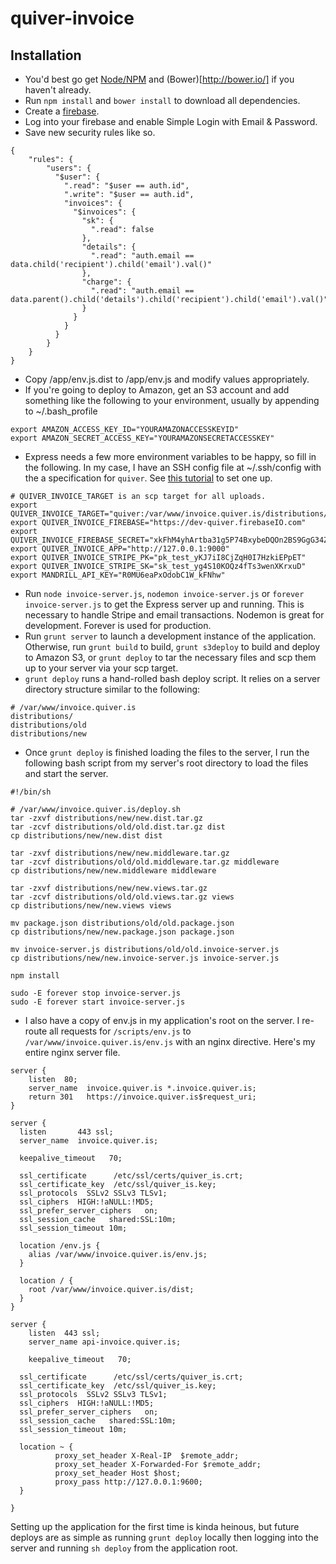 quiver-invoice
==============

## Installation
- You'd best go get [Node/NPM](https://github.com/joyent/node) and (Bower)[http://bower.io/] if you haven't already.
- Run ```npm install``` and ```bower install``` to download all dependencies.
- Create a [firebase](http://www.firebase.com).
- Log into your firebase and enable Simple Login with Email & Password.
- Save new security rules like so.

```
{
    "rules": {
        "users": {
          "$user": {
            ".read": "$user == auth.id",
            ".write": "$user == auth.id",
            "invoices": {
              "$invoices": {
                "sk": {
                  ".read": false
                },
                "details": {
                  ".read": "auth.email == data.child('recipient').child('email').val()"
                },
                "charge": {
                  ".read": "auth.email == data.parent().child('details').child('recipient').child('email').val()"
                }
              }
            }
          }
        }
    }
}
```

- Copy /app/env.js.dist to /app/env.js and modify values appropriately.
- If you're going to deploy to Amazon, get an S3 account and add something like the following to your environment, usually by appending to ~/.bash_profile

```
export AMAZON_ACCESS_KEY_ID="YOURAMAZONACCESSKEYID"
export AMAZON_SECRET_ACCESS_KEY="YOURAMAZONSECRETACCESSKEY"
```

- Express needs a few more environment variables to be happy, so fill in the following. In my case, I have an SSH config file at ~/.ssh/config with the a specification for ```quiver```. See [this tutorial](http://nerderati.com/2011/03/simplify-your-life-with-an-ssh-config-file/) to set one up.

```
# QUIVER_INVOICE_TARGET is an scp target for all uploads.
export QUIVER_INVOICE_TARGET="quiver:/var/www/invoice.quiver.is/distributions/new"
export QUIVER_INVOICE_FIREBASE="https://dev-quiver.firebaseIO.com"
export QUIVER_INVOICE_FIREBASE_SECRET="xkFhM4yhArtba31g5P74BxybeDQOn2BS9GgG34Zm"
export QUIVER_INVOICE_APP="http://127.0.0.1:9000"
export QUIVER_INVOICE_STRIPE_PK="pk_test_yKJ7iI8CjZqH0I7HzkiEPpET"
export QUIVER_INVOICE_STRIPE_SK="sk_test_yg4S10KOQz4fTs3wenXKrxuD"
export MANDRILL_API_KEY="R0MU6eaPxOdobC1W_kFNhw"
```


- Run ```node invoice-server.js```, ```nodemon invoice-server.js``` or ```forever invoice-server.js``` to get the Express server up and running. This is necessary to handle Stripe and email transactions. Nodemon is great for development. Forever is used for production.
- Run ```grunt server``` to launch a development instance of the application. Otherwise, run ```grunt build``` to build, ```grunt s3deploy``` to build and deploy to Amazon S3, or ```grunt deploy``` to tar the necessary files and scp them up to your server via your scp target.
- ```grunt deploy``` runs a hand-rolled bash deploy script. It relies on a server directory structure similar to the following:

```
# /var/www/invoice.quiver.is
distributions/
distributions/old
distributions/new
```

- Once ```grunt deploy``` is finished loading the files to the server, I run the following bash script from my server's root directory to load the files and start the server.

```
#!/bin/sh

# /var/www/invoice.quiver.is/deploy.sh
tar -zxvf distributions/new/new.dist.tar.gz
tar -zcvf distributions/old/old.dist.tar.gz dist
cp distributions/new/new.dist dist

tar -zxvf distributions/new/new.middleware.tar.gz
tar -zcvf distributions/old/old.middleware.tar.gz middleware
cp distributions/new/new.middleware middleware

tar -zxvf distributions/new/new.views.tar.gz
tar -zcvf distributions/old/old.views.tar.gz views
cp distributions/new/new.views views

mv package.json distributions/old/old.package.json
cp distributions/new/new.package.json package.json

mv invoice-server.js distributions/old/old.invoice-server.js
cp distributions/new/new.invoice-server.js invoice-server.js

npm install

sudo -E forever stop invoice-server.js
sudo -E forever start invoice-server.js

```

- I also have a copy of env.js in my application's root on the server. I re-route all requests for ```/scripts/env.js``` to ```/var/www/invoice.quiver.is/env.js``` with an nginx directive. Here's my entire nginx server file.

```
server {
	listen 	80;
	server_name  invoice.quiver.is *.invoice.quiver.is;
	return 301   https://invoice.quiver.is$request_uri;
}

server {
  listen       443 ssl;
  server_name  invoice.quiver.is;

  keepalive_timeout   70;

  ssl_certificate      /etc/ssl/certs/quiver_is.crt;
  ssl_certificate_key  /etc/ssl/quiver_is.key;
  ssl_protocols  SSLv2 SSLv3 TLSv1;
  ssl_ciphers  HIGH:!aNULL:!MD5;
  ssl_prefer_server_ciphers   on;
  ssl_session_cache   shared:SSL:10m;
  ssl_session_timeout 10m;

  location /env.js {
    alias /var/www/invoice.quiver.is/env.js;
  }

  location / {
    root /var/www/invoice.quiver.is/dist;
  }
}

server {
	listen	443 ssl;
	server_name api-invoice.quiver.is;

	keepalive_timeout   70;

  ssl_certificate      /etc/ssl/certs/quiver_is.crt;
  ssl_certificate_key  /etc/ssl/quiver_is.key;
  ssl_protocols  SSLv2 SSLv3 TLSv1;
  ssl_ciphers  HIGH:!aNULL:!MD5;
  ssl_prefer_server_ciphers   on;
  ssl_session_cache   shared:SSL:10m;
  ssl_session_timeout 10m;

  location ~ {
          proxy_set_header X-Real-IP  $remote_addr;
          proxy_set_header X-Forwarded-For $remote_addr;
          proxy_set_header Host $host;
          proxy_pass http://127.0.0.1:9600;
  }

}

```

Setting up the application for the first time is kinda heinous, but future deploys are as simple as running ```grunt deploy``` locally then logging into the server and running ```sh deploy``` from the application root.
